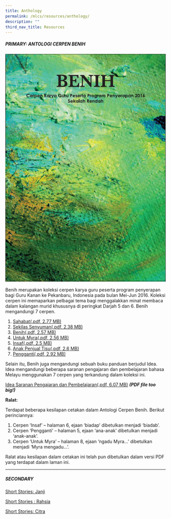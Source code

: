 ```yaml
---
title: Anthology
permalink: /mlcs/resources/anthology/
description: ""
third_nav_title: Resources
---
```

##### PRIMARY:   ANTOLOGI CERPEN BENIH

![](/images/001%20benih-small.png)

Benih merupakan koleksi cerpen karya guru peserta program penyerapan bagi Guru Kanan ke Pekanbaru, Indonesia pada bulan Mei-Jun 2016. Koleksi cerpen ini memaparkan pelbagai tema bagi menggalakkan minat membaca dalam kalangan murid khususnya di peringkat Darjah 5 dan 6. Benih mengandungi 7 cerpen.

1.  [Sahabat(.pdf, 2.77 MB)](/files/1-sahabat.pdf)
2.  [Sekilas Senyuman(.pdf, 2.38 MB)](/files/2-sekilas.pdf)
3.  [Benih(.pdf, 2.57 MB)](/files/3-benih.pdf)
4.  [Untuk Myra(.pdf, 2.56 MB)](/files/4-untuk_myra-r2.pdf)
5.  [Insaf(.pdf, 2.5 MB)](/files/5-insaf-r2.pdf)
6.  [Anak Penjual Tisu(.pdf, 2.6 MB)](/files/6-anakpenjualtisu.pdf)
7.  [Pengganti(.pdf, 2.92 MB)](/files/7-pengganti-r2.pdf)

Selain itu, Benih juga mengandungi sebuah buku panduan berjudul Idea. Idea mengandungi beberapa saranan pengajaran dan pembelajaran bahasa Melayu menggunakan 7 cerpen yang terkandung dalam koleksi ini.

[Idea Saranan Pengajaran dan Pembelajaran(.pdf, 6.07 MB)](https://academyofsingaporeteachers.moe.edu.sg/docs/librariesprovider6/resources-files/short-stories-benih/8-idea_saranan_pengajaran.pdf?sfvrsn=d5a9d7d5_2 "Idea Saranan Pengajaran dan Pembelajaran") ***(PDF file too big!)***

**Ralat:**

Terdapat beberapa kesilapan cetakan dalam Antologi Cerpen Benih. Berikut perinciannya:

1.  Cerpen ‘Insaf’ – halaman 6, ejaan ‘biadap’ dibetulkan menjadi ‘biadab’.
2.  Cerpen ‘Pengganti’ – halaman 5, ejaan ‘ana-anak’ dibetulkan menjadi ‘anak-anak’.
3.  Cerpen ‘Untuk Myra’ – halaman 8, ejaan ‘ngadu Myra…’ dibetulkan menjadi ‘Myra mengadu…’.

Ralat atau kesilapan dalam cetakan ini telah pun dibetulkan dalam versi PDF yang terdapat dalam laman ini.

-----
##### SECONDARY  

[Short Stories: Janji](/mlcs/resources/anthology/secondary/short-stories-janji/)

[Short Stories : Rahsia](/mlcs/resources/anthology/secondary/short-stories-secondary-rahsia/)

[Short Stories: Citra](/mlcs/resources/anthology/secondary/short-stories-citra/)